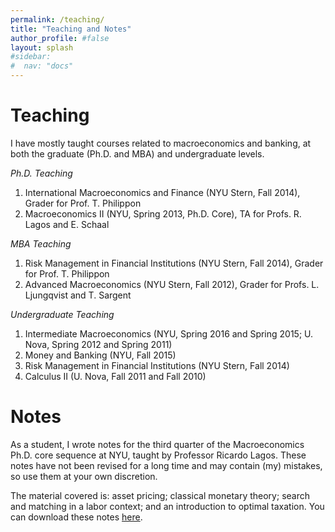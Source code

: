 ```yaml
---
permalink: /teaching/
title: "Teaching and Notes"
author_profile: #false
layout: splash
#sidebar:
#  nav: "docs"
---
```


# Teaching

I have mostly taught courses related to macroeconomics and banking, at both the graduate (Ph.D. and MBA) and undergraduate levels.

*Ph.D. Teaching*
1. International Macroeconomics and Finance (NYU Stern, Fall 2014), Grader for Prof. T. Philippon
2. Macroeconomics II (NYU, Spring 2013, Ph.D. Core), TA for Profs. R. Lagos and E. Schaal

*MBA Teaching*
1. Risk Management in Financial Institutions (NYU Stern, Fall 2014), Grader for Prof. T. Philippon
2. Advanced Macroeconomics (NYU Stern, Fall 2012), Grader for Profs. L. Ljungqvist and T. Sargent

*Undergraduate Teaching*
1. Intermediate Macroeconomics (NYU, Spring 2016 and Spring 2015; U. Nova, Spring 2012 and Spring 2011)
2. Money and Banking (NYU, Fall 2015)
3. Risk Management in Financial Institutions (NYU Stern, Fall 2014)
4. Calculus II (U. Nova, Fall 2011 and Fall 2010)
 

# Notes
As a student, I wrote notes for the third quarter of the Macroeconomics Ph.D. core sequence at NYU, taught by Professor Ricardo Lagos. These notes have not been revised for a long time and may contain (my) mistakes, so use them at your own discretion.

The material covered is: asset pricing; classical monetary theory; search and matching in a labor context; and an introduction to optimal taxation. You can download these notes [here](https://18798-presscdn-pagely.netdna-ssl.com/mfcastro/wp-content/uploads/sites/1933/2015/05/notes_macro_oct2012.pdf).
